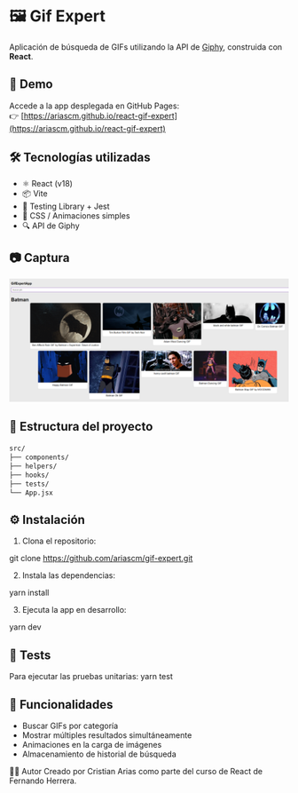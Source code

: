 # 🖼️ Gif Expert

Aplicación de búsqueda de GIFs utilizando la API de [Giphy](https://giphy.com/), construida con **React**.

## 🚀 Demo

Accede a la app desplegada en GitHub Pages:  
👉 [https://ariascm.github.io/react-gif-expert](https://ariascm.github.io/react-gif-expert)

## 🛠️ Tecnologías utilizadas

- ⚛️ React (v18)
- 📦 Vite
- 🧪 Testing Library + Jest
- 🎨 CSS / Animaciones simples
- 🔍 API de Giphy

## 📷 Captura

![Captura de la aplicación](./src/images/image.png)

## 📁 Estructura del proyecto

    src/
    ├── components/
    ├── helpers/
    ├── hooks/
    ├── tests/
    └── App.jsx

    
## ⚙️ Instalación

1. Clona el repositorio:

git clone https://github.com/ariascm/gif-expert.git

2. Instala las dependencias:

yarn install

3. Ejecuta la app en desarrollo:

yarn dev

## 🧪 Tests

Para ejecutar las pruebas unitarias:
yarn test

## 🧩 Funcionalidades

- Buscar GIFs por categoría
- Mostrar múltiples resultados simultáneamente
- Animaciones en la carga de imágenes
- Almacenamiento de historial de búsqueda

🧑‍💻 Autor
Creado por Cristian Arias como parte del curso de React de Fernando Herrera.
